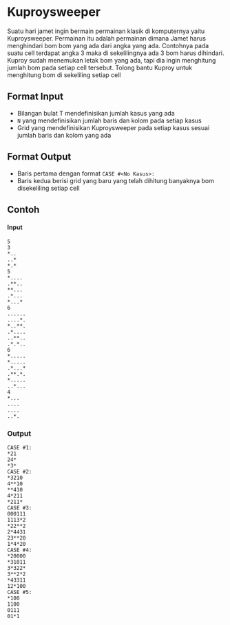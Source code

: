 # Kuproysweeper
Suatu hari jamet ingin bermain permainan klasik di komputernya yaitu Kuproysweeper. Permainan itu adalah permainan dimana 
Jamet harus menghindari bom bom yang ada dari angka yang ada. Contohnya pada suatu cell terdapat angka 3 maka di sekelilingnya
ada 3 bom harus dihindari. Kuproy sudah menemukan letak bom yang ada, tapi dia ingin menghitung jumlah bom pada setiap cell
tersebut. Tolong bantu Kuproy untuk menghitung bom di sekeliling setiap cell 

## Format Input  
- Bilangan bulat T mendefinisikan jumlah kasus yang ada
- `N` yang mendefinisikan jumlah baris dan kolom pada setiap kasus
- Grid yang mendefinisikan Kuproysweeper pada setiap kasus sesuai jumlah baris dan kolom yang ada

## Format Output
- Baris pertama dengan format `CASE #<No Kasus>: `
- Baris kedua berisi grid yang baru yang telah dihitung banyaknya bom disekeliling setiap cell

## Contoh 
#### Input
```
5
3
*..
..*
*.*
5
*....
.**..
**...
.*...
*...*
6
......
....*.
*..**.
.*....
..**..
.*.*..
6
*.....
*.....
.*...*
.**.*.
*.....
..*...
4
*...
....
....
..*.
```
### Output
```
CASE #1:
*21
24*
*3*
CASE #2:
*3210
4**10
**410
4*211
*211*
CASE #3:
000111
1113*2
*22**2
2*4431
23**20
1*4*20
CASE #4:
*20000
*31011
3*322*
3**2*2
*43311
12*100
CASE #5:
*100
1100
0111
01*1
```